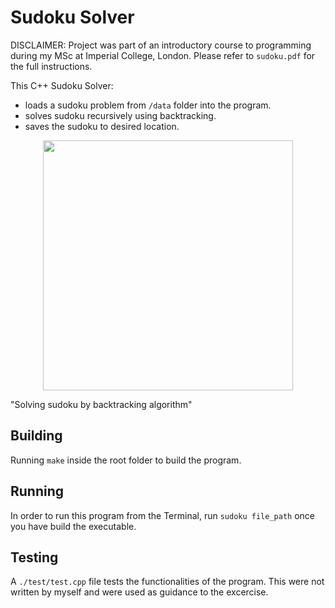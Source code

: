 # Sudoku Solver

DISCLAIMER: Project was part of an introductory course to programming during my MSc at Imperial College, London. Please refer to `sudoku.pdf` for the full instructions.

This C++ Sudoku Solver:
- loads a sudoku problem from `/data` folder into the program.
- solves sudoku recursively using backtracking.
- saves the sudoku to desired location.

<p align="center">
  <img width="400" src="https://user-images.githubusercontent.com/59763234/114299478-b61f5280-9abb-11eb-9c98-c93329b78732.gif">
  <p>"Solving sudoku by backtracking algorithm"<p>
</p>

## Building
Running `make` inside the root folder to build the program. 

## Running 
In order to run this program from the Terminal, run `sudoku file_path` once you have build the executable.

## Testing
A `./test/test.cpp` file tests the functionalities of the program. This were not written by myself and were used as guidance to the excercise.


